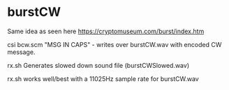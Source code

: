# burstCW

Same idea as seen here https://cryptomuseum.com/burst/index.htm

csi bcw.scm "MSG IN CAPS" - writes over burstCW.wav with encoded CW message.

rx.sh Generates slowed down sound file (burstCWSlowed.wav)




rx.sh works well/best with a 11025Hz sample rate for burstCW.wav
